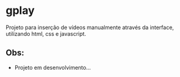 # gplay
Projeto para inserção de vídeos manualmente através da interface, utilizando html, css e javascript.

## Obs:

  - Projeto em desenvolvimento...
